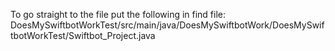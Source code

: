 To go straight to the file put the following in find file: DoesMySwiftbotWorkTest/src/main/java/DoesMySwiftbotWork/DoesMySwiftbotWorkTest/Swiftbot_Project.java
